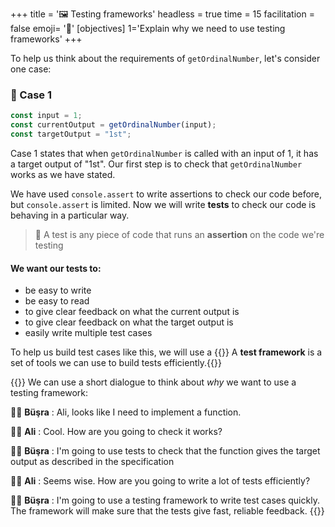 +++
title = '🖼️ Testing frameworks'
headless = true
time = 15
facilitation = false
emoji= '🧩'
[objectives]
    1='Explain why we need to use testing frameworks'
+++

To help us think about the requirements of `getOrdinalNumber`, let's consider one case:

### 💼 Case 1

```js
const input = 1;
const currentOutput = getOrdinalNumber(input);
const targetOutput = "1st";
```

Case 1 states that when `getOrdinalNumber` is called with an input of 1, it has a target output of "1st". Our first step is to check that `getOrdinalNumber` works as we have stated.

We have used `console.assert` to write assertions to check our code before, but `console.assert` is limited. Now we will write **tests** to check our code is behaving in a particular way.

> 🔑 A test is any piece of code that runs an **assertion** on the code we're testing

#### We want our tests to:

- be easy to write
- be easy to read
- to give clear feedback on what the current output is
- to give clear feedback on what the target output is
- easily write multiple test cases

To help us build test cases like this, we will use a {{<tooltip title="test framework">}} A **test framework** is a set of tools we can use to build tests efficiently.{{</tooltip>}}

{{<note type="discussion" title="🧑🏽🧑🏿 Dialogue">}}
We can use a short dialogue to think about _why_ we want to use a testing framework:

🧑🏽 **Büşra**
: Ali, looks like I need to implement a function.

🧑🏿 **Ali**
: Cool. How are you going to check it works?

🧑🏽 **Büşra**
: I'm going to use tests to check that the function gives the target output as described in the specification

🧑🏿 **Ali**
: Seems wise. How are you going to write a lot of tests efficiently?

🧑🏽 **Büşra**
: I'm going to use a testing framework to write test cases quickly. The framework will make sure that the tests give fast, reliable feedback.
{{</note>}}
